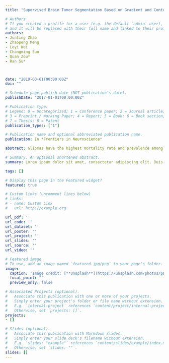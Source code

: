```yaml
---
title: "Supervised Brain Tumor Segmentation Based on Gradient and Context-Sensitive Features"

# Authors
# If you created a profile for a user (e.g. the default `admin` user), write the username (folder name) here 
# and it will be replaced with their full name and linked to their profile.
authors:
- Junting Zhao
- Zhaopeng Meng
- Leyi Wei
- Changming Sun
- Quan Zou*
- Ran Su*



date: "2019-03-01T00:00:00Z"
doi: ""

# Schedule page publish date (NOT publication's date).
publishDate: "2017-01-01T00:00:00Z"

# Publication type.
# Legend: 0 = Uncategorized; 1 = Conference paper; 2 = Journal article;
# 3 = Preprint / Working Paper; 4 = Report; 5 = Book; 6 = Book section;
# 7 = Thesis; 8 = Patent
publication_types: ["1"]

# Publication name and optional abbreviated publication name.
publication: In *Frontiers in Neuroscience*

abstract: Gliomas have the highest mortality rate and prevalence among the primary brain tumors. In this study, we proposed a supervised brain tumor segmentation method which detects diverse tumoral structures of both high grade gliomas and low grade gliomas in magnetic resonance imaging (MRI) images based on two types of features, the gradient features and the context-sensitive features. Two-dimensional gradient and three-dimensional gradient information was fully utilized to capture the gradient change. Furthermore, we proposed a circular context-sensitive feature which captures context information effectively. These features, totally 62, were compressed and optimized based on an mRMR algorithm, and random forest was used to classify voxels based on the compact feature set. To overcome the class-imbalanced problem of MRI data, our model was trained on a class-balanced region of interest dataset. We evaluated the proposed method based on the 2015 Brain Tumor Segmentation Challenge database, and the experimental results show a competitive performance.

# Summary. An optional shortened abstract.
summary: Lorem ipsum dolor sit amet, consectetur adipiscing elit. Duis posuere tellus ac convallis placerat. Proin tincidunt magna sed ex sollicitudin condimentum.

tags: []

# Display this page in the Featured widget?
featured: true

# Custom links (uncomment lines below)
# links:
# - name: Custom Link
#   url: http://example.org

url_pdf: ''
url_code: ''
url_dataset: ''
url_poster: ''
url_project: ''
url_slides: ''
url_source: ''
url_video: ''

# Featured image
# To use, add an image named `featured.jpg/png` to your page's folder. 
image:
  caption: 'Image credit: [**Unsplash**](https://unsplash.com/photos/pLCdAaMFLTE)'
  focal_point: ""
  preview_only: false

# Associated Projects (optional).
#   Associate this publication with one or more of your projects.
#   Simply enter your project's folder or file name without extension.
#   E.g. `internal-project` references `content/project/internal-project/index.md`.
#   Otherwise, set `projects: []`.
projects:
- []

# Slides (optional).
#   Associate this publication with Markdown slides.
#   Simply enter your slide deck's filename without extension.
#   E.g. `slides: "example"` references `content/slides/example/index.md`.
#   Otherwise, set `slides: ""`.
slides: []
---
```


